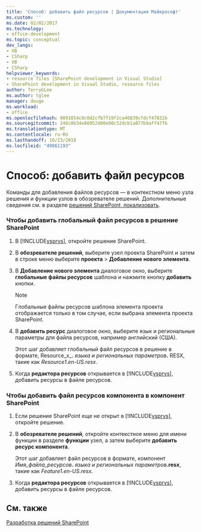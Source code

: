 ```yaml
---
title: 'Способ: добавить файл ресурсов | Документация Майкрософт'
ms.custom: ''
ms.date: 02/02/2017
ms.technology:
- office-development
ms.topic: conceptual
dev_langs:
- VB
- CSharp
- VB
- CSharp
helpviewer_keywords:
- resource files [SharePoint development in Visual Studio]
- SharePoint development in Visual Studio, resource files
author: TerryGLee
ms.author: tglee
manager: douge
ms.workload:
- office
ms.openlocfilehash: 0091054c0c0d2cfb7f19f2ca46839cfdcf47832b
ms.sourcegitcommit: 240c8b34e80952d00e90c52dcb1a077b9aff47f6
ms.translationtype: MT
ms.contentlocale: ru-RU
ms.lasthandoff: 10/23/2018
ms.locfileid: "49861193"
---
```

# <a name="how-to-add-a-resource-file"></a>Способ: добавить файл ресурсов
  Команды для добавления файлов ресурсов — в контекстном меню узла решения и функции узлов в обозревателе решений. Дополнительные сведения см. в разделе [решений SharePoint, локализовать](../sharepoint/localizing-sharepoint-solutions.md).  
  
### <a name="to-add-a-global-resource-file-to-a-sharepoint-solution"></a>Чтобы добавить глобальный файл ресурсов в решение SharePoint  
  
1. В [!INCLUDE[vsprvs](../sharepoint/includes/vsprvs-md.md)], откройте решение SharePoint.  
  
2. В **обозревателе решений**, выберите узел проекта SharePoint и затем в строке меню выберите **проекта** > **Добавление нового элемента**.  
  
3. В **Добавление нового элемента** диалоговое окно, выберите **глобальные файлы ресурсов** шаблона и нажмите кнопку **добавить** кнопки.  
  
   > [!NOTE]  
   >  Глобальные файлы ресурсов шаблона элемента проекта отображается только в том случае, если выбрана элемента проекта SharePoint.  
  
4. В **добавить ресурс** диалоговое окно, выберите язык и региональные параметры для файла ресурсов, например английский (США).  
  
    Этот шаг добавляет глобальный файл ресурсов в решение в формате, Resource_x_**.** <em>языка и региональных параметров</em><strong>.</strong> RESX, такие как *Resource1.en-US.resx*.  
  
5. Когда **редактора ресурсов** открывается в [!INCLUDE[vsprvs](../sharepoint/includes/vsprvs-md.md)], добавить ресурсы в файле ресурсов.  
  
### <a name="to-add-a-feature-resource-file-to-a-sharepoint-feature"></a>Чтобы добавить файл ресурсов компонента в компонент SharePoint  
  
1.  Если решение SharePoint еще не открыт в [!INCLUDE[vsprvs](../sharepoint/includes/vsprvs-md.md)], откройте решение.  
  
2.  В **обозревателе решений**, откройте контекстное меню для имени функции в разделе **функции** узел, а затем выберите **добавить ресурс компонента**.  
  
     Этот шаг добавляет файл ресурсов в формате, компонент _Имя_файла_ресурсов_**.** _языка и региональных параметров_**.resx**, такие как *Feature1.en-US.resx*.  
  
3.  Когда **редактора ресурсов** открывается в [!INCLUDE[vsprvs](../sharepoint/includes/vsprvs-md.md)], добавить ресурсы в файле ресурсов.  
  
## <a name="see-also"></a>См. также
 [Разработка решений SharePoint](../sharepoint/developing-sharepoint-solutions.md)  
  
 
